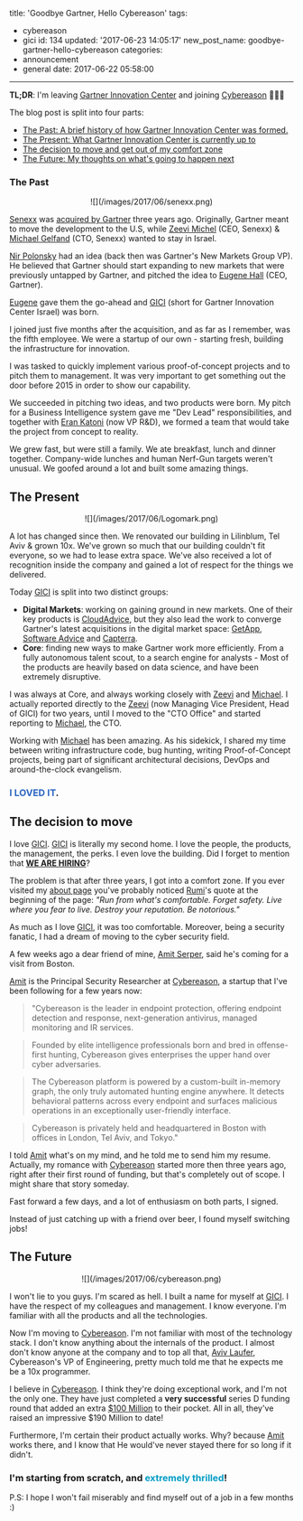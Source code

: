 title: 'Goodbye Gartner, Hello Cybereason'
tags:
  - cybereason
  - gici
id: 134
updated: '2017-06-23 14:05:17'
new_post_name: goodbye-gartner-hello-cybereason
categories:
  - announcement
  - general
date: 2017-06-22 05:58:00
---
**TL;DR**: I'm leaving [Gartner Innovation Center](http://gici.co.il) and joining [Cybereason](https://cybereason.com) 🎉🎉🎉

The blog post is split into four parts:

- [The Past: A brief history of how Gartner Innovation Center was formed.](/2017/06/22/goodbye-gartner-hello-cybereason#the-past)
- [The Present: What Gartner Innovation Center is currently up to](/2017/06/22/goodbye-gartner-hello-cybereason#the-present)
- [The decision to move and get out of my comfort zone](/2017/06/22/goodbye-gartner-hello-cybereason#the-decision-to-move)
- [The Future: My thoughts on what's going to happen next](/2017/06/22/goodbye-gartner-hello-cybereason#the-future)


<!-- more -->


### The Past

<center>![](/images/2017/06/senexx.png)</center>

[Senexx](https://www.linkedin.com/company-beta/2120877/) was [acquired by Gartner](https://www.gartner.com/newsroom/id/2783417) three years ago. Originally, Gartner meant to move the development to the U.S, while [Zeevi Michel](https://www.linkedin.com/in/zeevimichel) (CEO, Senexx) & [Michael Gelfand](https://www.linkedin.com/in/michael-gelfand-88a9a33/) (CTO, Senexx) wanted to stay in Israel. 

[Nir Polonsky](https://www.linkedin.com/in/nir-polonsky-b72a2173/) had an idea (back then was Gartner's New Markets Group VP). He believed that Gartner should start expanding to new markets that were previously untapped by Gartner, and pitched the idea to [Eugene Hall](https://www.crunchbase.com/person/eugene-hall) (CEO, Gartner).

[Eugene](https://www.crunchbase.com/person/eugene-hall) gave them the go-ahead and [GICI](http://gici.co.il) (short for Gartner Innovation Center Israel) was born.

I joined just five months after the acquisition, and as far as I remember, was the fifth employee. We were a startup of our own - starting fresh, building the infrastructure for innovation.

I was tasked to quickly implement various proof-of-concept projects and to pitch them to management. It was very important to get something out the door before 2015 in order to show our capability.

We succeeded in pitching two ideas, and two products were born. My pitch for a Business Intelligence system gave me "Dev Lead" responsibilities, and together with [Eran Katoni](https://www.linkedin.com/in/erankatoni/) (now VP R&D), we formed a team that would take the project from concept to reality.

We grew fast, but were still a family. We ate breakfast, lunch and dinner together. Company-wide lunches and human Nerf-Gun targets weren't unusual. We goofed around a lot and built some amazing things. 

## The Present

<center>![](/images/2017/06/Logomark.png)</center>


A lot has changed since then. We renovated our building in Lilinblum, Tel Aviv & grown 10x. We've grown so much that our building couldn't fit everyone, so we had to lease extra space. We've also received a lot of recognition inside the company and gained a lot of respect for the things we delivered. 

Today [GICI](http://gici.co.il) is split into two distinct groups:
- **Digital Markets**: working on gaining ground in new markets. One of their key products is [CloudAdvice](https://www.cloudadvice.com), but they also lead the work to converge Gartner's latest acquisitions in the digital market space: [GetApp](https://www.getapp.com/), [Software Advice](http://www.softwareadvice.com/) and [Capterra](http://www.capterra.com/).  
- **Core**: finding new ways to make Gartner work more efficiently. From a fully autonomous talent scout, to a search engine for analysts - Most of the products are heavily based on data science, and have been extremely disruptive.

I was always at Core, and always working closely with [Zeevi](https://www.linkedin.com/in/zeevimichel) and [Michael](https://www.linkedin.com/in/michael-gelfand-88a9a33/). I actually reported directly to the [Zeevi](https://www.linkedin.com/in/zeevimichel) (now Managing Vice President, Head of GICI) for two years, until I moved to the "CTO Office" and started reporting to [Michael](https://www.linkedin.com/in/michael-gelfand-88a9a33/), the CTO.

Working with [Michael](https://www.linkedin.com/in/michael-gelfand-88a9a33/) has been amazing. As his sidekick, I shared my time between writing infrastructure code, bug hunting, writing Proof-of-Concept projects, being part of significant architectural decisions, DevOps and around-the-clock evangelism.

### <span style="color:#2C66C2">**I LOVED IT**</span>.

## The decision to move

I love [GICI](http://gici.co.il). [GICI](http://gici.co.il) is literally my second home. I love the people, the products, the management, the perks. I even love the building. Did I forget to mention that **[WE ARE HIRING](https://www.linkedin.com/jobs/search/?f_C=2078&f_L=il:0)**?


The problem is that after three years, I got into a comfort zone. If you ever visited my [about page](/about-me/) you've probably noticed [Rumi](https://en.wikipedia.org/wiki/Rumi)'s quote at the beginning of the page: *"Run from what's comfortable. Forget safety. Live where you fear to live. Destroy your reputation. Be notorious."*

As much as I love [GICI](http://gici.co.il), it was too comfortable. Moreover, being a security fanatic, I had a dream of moving to the cyber security field.

A few weeks ago a dear friend of mine, [Amit Serper](https://www.linkedin.com/in/aserper/), said he's coming for a visit from Boston.

[Amit](https://www.linkedin.com/in/aserper/) is the Principal Security Researcher at [Cybereason](https://www.cybereason.com/), a startup that I've been following for a few years now:

> "Cybereason is the leader in endpoint protection, offering endpoint detection and response, next-generation antivirus, managed monitoring and IR services. 

> Founded by elite intelligence professionals born and bred in offense-first hunting, Cybereason gives enterprises the upper hand over cyber adversaries. 

> The Cybereason platform is powered by a custom-built in-memory graph, the only truly automated hunting engine anywhere. It detects behavioral patterns across every endpoint and surfaces malicious operations in an exceptionally user-friendly interface. 

> Cybereason is privately held and headquartered in Boston with offices in London, Tel Aviv, and Tokyo."


I told [Amit](https://www.linkedin.com/in/aserper/) what's on my mind, and he told me to send him my resume. Actually, my romance with [Cybereason](https://cybereason.com) started more then three years ago, right after their first round of funding, but that's completely out of scope. I might share that story someday.

Fast forward a few days, and a lot of enthusiasm on both parts, I signed.

Instead of just catching up with a friend over beer, I found myself switching jobs!

## The Future

<center>![](/images/2017/06/cybereason.png)</center>

I won't lie to you guys. I'm scared as hell. I built a name for myself at [GICI](http://gici.co.il). I have the respect of my colleagues and management. I know everyone. I'm familiar with all the products and all the technologies.

Now I'm moving to [Cybereason](https://cybereason.com). I'm not familiar with most of the technology stack. I don't know anything about the internals of the product. I almost don't know anyone at the company and to top all that, [Aviv Laufer](https://www.linkedin.com/in/avivl/), Cybereason's VP of Engineering, pretty much told me that he expects me be a 10x programmer.

I believe in [Cybereason](https://cybereason.com). I think they're doing exceptional work, and I'm not the only one. They have just completed a **very successful** series D funding round that added an extra [$100 Million](https://www.cybereason.com/100m/) to their pocket. All in all, they've raised an impressive $190 Million to date!

Furthermore, I'm certain their product actually works. Why? because [Amit](https://www.linkedin.com/in/aserper/) works there, and I know that He would've never stayed there for so long if it didn't.

### I'm starting from scratch, and <span style="color:#009CC4">**extremely thrilled**</span>!

P.S: I hope I won't fail miserably and find myself out of a job in a few months :)
